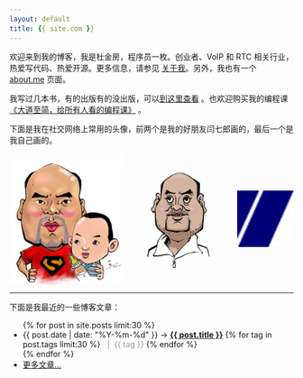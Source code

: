 ```yaml
---
layout: default
title: {{ site.com }}
---
```


欢迎来到我的博客，我是杜金房，程序员一枚。创业者、VoIP 和 RTC 相关行业，热爱写代码、热爱开源。更多信息，请参见 [关于我](/about.html)。另外，我也有一个 [about.me](http://about.me/dujinfang) 页面。

我写过几本书，有的出版有的没出版，可以[到这里查看](http://book.dujinfang.com) 。也欢迎购买我的编程课[《大道至简，给所有人看的编程课》](https://book.dujinfang.com/2023/12/07/dead-simple.html?from=dujinfang) 。

下面是我在社交网络上常用的头像，前两个是我的好朋友闫七郎画的，最后一个是我自己画的。

<div style="display: flex; flex-direction: row; justify-content: space-between; align-self: center;">
<img width="200px" style="align-self: center;" src="/images/seven-bingbing.jpg">
<img width="200px" style="align-self: center;" src="/images/seven.jpg">
<img width="100px" style="align-self: center;" src="/images/7-200.jpg">
</div>

<hr>

下面是我最近的一些博客文章：

<ul class="posts">
  {% for post in site.posts limit:30 %}
    <li class="post-list"><span>{{ post.date | date: "%Y-%m-%d" }}</span> &rarr;
    <a href="{{ post.url }}"><strong>{{ post.title }}</strong></a>
    {% for tag in post.tags limit:30 %}
      <span style="color:#999">&nbsp;&nbsp;|&nbsp;&nbsp;{{ tag }}</span>
    {% endfor %}
    </li>
  {% endfor %}
    <li class="post-list"><span><a href="/posts.html">更多文章...</a></span></li>

</ul>

<br><br>
